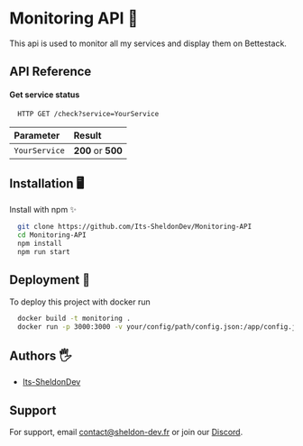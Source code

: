 
# Monitoring API 📣

This api is used to monitor all my services and display them on Bettestack.


## API Reference

#### Get service status

```http
  HTTP GET /check?service=YourService
```

| Parameter |  Result                |
| :-------- |  :------------------------- |
| `YourService` |  **200** or **500** |





## Installation 🖥️

Install with npm ✨

```bash
  git clone https://github.com/Its-SheldonDev/Monitoring-API
  cd Monitoring-API
  npm install
  npm run start
```

    
## Deployment 📜

To deploy this project with docker run

```bash
  docker build -t monitoring .
  docker run -p 3000:3000 -v your/config/path/config.json:/app/config.json monitoring

```


## Authors 🖐️

- [Its-SheldonDev](https://www.github.com/Its-SheldonDev)


## Support

For support, email contact@sheldon-dev.fr or join our [Discord](https://discord.sheldon-dev.fr).

